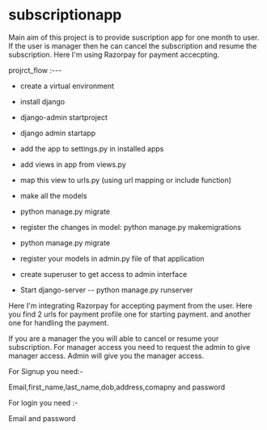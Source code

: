 # subscriptionapp

Main aim of this project is to provide suscription app for one month to user.
If the user is manager then he can cancel the subscription and resume the subscription.
Here I'm using Razorpay for payment accecpting.

projrct_flow :---

- create a virtual environment 
- install django
- django-admin startproject <project name>
- django admin startapp <app name>
- 	add the app to settings.py in installed apps
- 	add views in app from views.py
- 	map this view to urls.py (using url mapping or include function)

- make all the models 
- 	python manage.py migrate
- 	register the changes in model: python manage.py makemigrations <app name>
- 	python manage.py migrate
- 	register your models in admin.py file of that application
- 	create superuser to get access to admin interface
  
 - Start django-server
  -- python manage.py runserver
  
 Here I'm integrating Razorpay for accepting payment from the user.
  Here you find 2 urls for payment profile
  one for starting payment.
  and another one for handling the payment.
  
If you are a manager the you will able to cancel or resume your subscription.
  For manager access you need to request the admin to give manager access.
  Admin will give you the manager access.
  
For Signup you need:-
  
  Email,first_name,last_name,dob,address,comapny and password

For login you need :-
  
  Email and password
